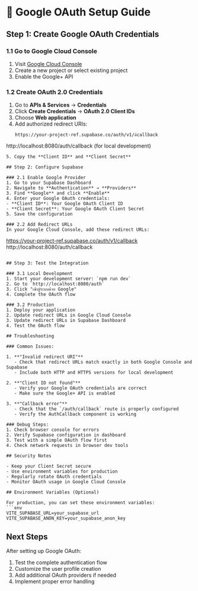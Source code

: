 # 🔐 Google OAuth Setup Guide

## Step 1: Create Google OAuth Credentials

### 1.1 Go to Google Cloud Console
1. Visit [Google Cloud Console](https://console.cloud.google.com/)
2. Create a new project or select existing project
3. Enable the Google+ API

### 1.2 Create OAuth 2.0 Credentials
1. Go to **APIs & Services** → **Credentials**
2. Click **Create Credentials** → **OAuth 2.0 Client IDs**
3. Choose **Web application**
4. Add authorized redirect URIs:
   ```
   https://your-project-ref.supabase.co/auth/v1/ด้callback
  http://localhost:8080/auth/callback  (for local development)
   ```
5. Copy the **Client ID** and **Client Secret**

## Step 2: Configure Supabase

### 2.1 Enable Google Provider
1. Go to your Supabase Dashboard
2. Navigate to **Authentication** → **Providers**
3. Find **Google** and click **Enable**
4. Enter your Google OAuth credentials:
   - **Client ID**: Your Google OAuth Client ID
   - **Client Secret**: Your Google OAuth Client Secret
5. Save the configuration

### 2.2 Add Redirect URLs
In your Google Cloud Console, add these redirect URLs:
```
https://your-project-ref.supabase.co/auth/v1/callback
http://localhost:8080/auth/callback
```

## Step 3: Test the Integration

### 3.1 Local Development
1. Start your development server: `npm run dev`
2. Go to `http://localhost:8080/auth`
3. Click "เข้าสู่ระบบด้วย Google"
4. Complete the OAuth flow

### 3.2 Production
1. Deploy your application
2. Update redirect URLs in Google Cloud Console
3. Update redirect URLs in Supabase Dashboard
4. Test the OAuth flow

## Troubleshooting

### Common Issues:

1. **"Invalid redirect URI"**
   - Check that redirect URLs match exactly in both Google Console and Supabase
   - Include both HTTP and HTTPS versions for local development

2. **"Client ID not found"**
   - Verify your Google OAuth credentials are correct
   - Make sure the Google+ API is enabled

3. **"Callback error"**
   - Check that the `/auth/callback` route is properly configured
   - Verify the AuthCallback component is working

### Debug Steps:
1. Check browser console for errors
2. Verify Supabase configuration in dashboard
3. Test with a simple OAuth flow first
4. Check network requests in browser dev tools

## Security Notes

- Keep your Client Secret secure
- Use environment variables for production
- Regularly rotate OAuth credentials
- Monitor OAuth usage in Google Cloud Console

## Environment Variables (Optional)

For production, you can set these environment variables:
```env
VITE_SUPABASE_URL=your_supabase_url
VITE_SUPABASE_ANON_KEY=your_supabase_anon_key
```

## Next Steps

After setting up Google OAuth:
1. Test the complete authentication flow
2. Customize the user profile creation
3. Add additional OAuth providers if needed
4. Implement proper error handling 